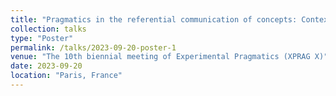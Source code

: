 ```yaml
---
title: "Pragmatics in the referential communication of concepts: Context demands shape an emergent language towards being more efficient"
collection: talks
type: "Poster"
permalink: /talks/2023-09-20-poster-1
venue: "The 10th biennial meeting of Experimental Pragmatics (XPRAG X)"
date: 2023-09-20
location: "Paris, France"
---
```

